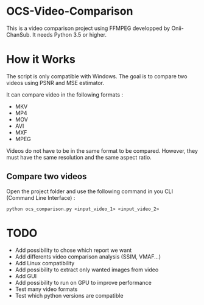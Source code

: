 # OCS-Video-Comparison

This is a video comparison project using FFMPEG developped by Onii-ChanSub.
It needs Python 3.5 or higher.

# How it Works

The script is only compatible with Windows.
The goal is to compare two videos using PSNR and MSE estimator.

It can compare video in the following formats :
- MKV
- MP4
- MOV
- AVI
- MXF
- MPEG

Videos do not have to be in the same format to be compared. However, they must have the same resolution and the same aspect ratio.

## Compare two videos

Open the project folder and use the following command in you CLI (Command Line Interface) :
```CLI
python ocs_comparison.py <input_video_1> <input_video_2>
```

# TODO

- Add possibility to chose which report we want
- Add differents video comparison analysis (SSIM, VMAF...)
- Add Linux compatibility
- Add possibility to extract only wanted images from video
- Add GUI
- Add possibility to run on GPU to improve performance
- Test many video formats
- Test which python versions are compatible

